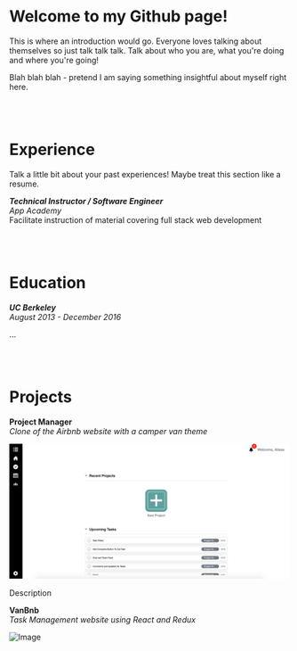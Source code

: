 # Welcome to my Github page!

This is where an introduction would go. Everyone loves talking about themselves so just talk talk talk. Talk about who you are, what you're doing and where you're going!

Blah blah blah - pretend I am saying something insightful about myself right here.

</br>
</br>

# Experience

Talk a little bit about your past experiences! Maybe treat this section like a resume.

***Technical Instructor / Software Engineer***   
_App Academy_   
Facilitate instruction of material covering full stack web development

</br>
</br>

# Education

***UC Berkeley***   
_August 2013 - December 2016_

 ...

</br>
</br>

# Projects

**Project Manager**  
_Clone of the Airbnb website with a camper van theme_

![Image](https://raw.githubusercontent.com/alissacrane123/alissa.github.io/master/images/projectmanager.png)

Description

**VanBnb**   
_Task Management website using React and Redux_

![Image](https://github.com/alissacrane123/alissa.github.io/blob/master/images/vanbnb.png?raw=true)